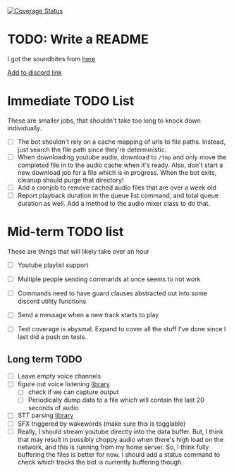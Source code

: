 [![Coverage Status](https://coveralls.io/repos/github/wildjames/SwearBot/badge.svg?branch=main)](https://coveralls.io/github/wildjames/SwearBot?branch=main)

# TODO: Write a README

I got the soundbites from [here](https://drive.google.com/drive/folders/1dr2XcAQAuCPJqZQkCRKa4Aq8IDOH8ZIz)

[Add to discord link](https://discord.com/oauth2/authorize?client_id=1376213084279930940)


# Immediate TODO List

These are smaller jobs, that shouldn't take too long to knock down individually.

- [ ] The bot shouldn't rely on a cache mapping of urls to file paths. Instead, just search the file path since they're deterministic.
- [ ] When downloading youtube audio, download to `/tmp` and only move the completed file in to the audio cache when it's ready. Also, don't start a new download job for a file which is in progress. When the bot exits, cleanup should purge that directory!
- [ ] Add a cronjob to remove cached audio files that are over a week old
- [ ] Report playback duration in the queue list command, and total queue duration as well. Add a method to the audio mixer class to do that.

# Mid-term TODO list

These are things that will likely take over an hour

- [ ] Youtube playlist support
- [ ] Multiple people sending commands at once seems to not work
- [ ] Commands need to have guard clauses abstracted out into some discord utility functions
- [ ] Send a message when a new track starts to play
- [ ] Test coverage is abysmal. Expand to cover all the stuff I've done since I last did a push on tests.


## Long term TODO

- [ ] Leave empty voice channels
- [ ] figure out voice listening [library](https://github.com/imayhaveborkedit/discord-ext-voice-recv)
  - [ ] check if we can capture output
  - [ ] Periodically dump data to a file which will contain the last 20 seconds of audio
- [ ] STT parsing [library](https://github.com/KoljaB/RealtimeSTT)
- [ ] SFX triggered by wakewords (make sure this is togglable)
- [ ] Really, I should stream youtube directly into the data buffer. But, I think that may result in possibly choppy audio when there's high load on the network, and this is running from my home server. So, I think fully buffering the files is better for now. I should add a status command to check which tracks the bot is currently buffering though.
